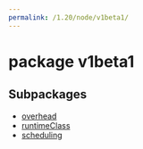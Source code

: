 ```yaml
---
permalink: /1.20/node/v1beta1/
---
```


# package v1beta1



## Subpackages

* [overhead](node-v1beta1-overhead.md)
* [runtimeClass](node-v1beta1-runtimeClass.md)
* [scheduling](node-v1beta1-scheduling.md)